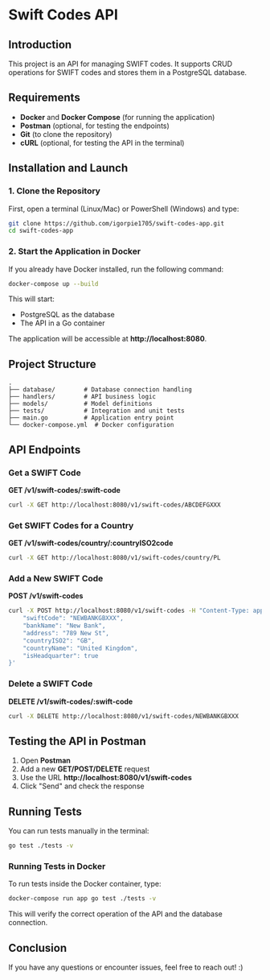 # Swift Codes API

## Introduction
This project is an API for managing SWIFT codes. It supports CRUD operations for SWIFT codes and stores them in a PostgreSQL database.

## Requirements
- **Docker** and **Docker Compose** (for running the application)
- **Postman** (optional, for testing the endpoints)
- **Git** (to clone the repository)
- **cURL** (optional, for testing the API in the terminal)

## Installation and Launch
### 1. Clone the Repository
First, open a terminal (Linux/Mac) or PowerShell (Windows) and type:
```sh
git clone https://github.com/igorpie1705/swift-codes-app.git
cd swift-codes-app
```

### 2. Start the Application in Docker
If you already have Docker installed, run the following command:
```sh
docker-compose up --build
```
This will start:
- PostgreSQL as the database
- The API in a Go container

The application will be accessible at **http://localhost:8080**.

## Project Structure
```
.
├── database/        # Database connection handling
├── handlers/        # API business logic
├── models/          # Model definitions
├── tests/           # Integration and unit tests
├── main.go          # Application entry point
└── docker-compose.yml  # Docker configuration
```

## API Endpoints

### Get a SWIFT Code
**GET /v1/swift-codes/:swift-code**
```sh
curl -X GET http://localhost:8080/v1/swift-codes/ABCDEFGXXX
```

### Get SWIFT Codes for a Country
**GET /v1/swift-codes/country/:countryISO2code**
```sh
curl -X GET http://localhost:8080/v1/swift-codes/country/PL
```

### Add a New SWIFT Code
**POST /v1/swift-codes**
```sh
curl -X POST http://localhost:8080/v1/swift-codes -H "Content-Type: application/json" -d '{
    "swiftCode": "NEWBANKGBXXX",
    "bankName": "New Bank",
    "address": "789 New St",
    "countryISO2": "GB",
    "countryName": "United Kingdom",
    "isHeadquarter": true
}'
```

### Delete a SWIFT Code
**DELETE /v1/swift-codes/:swift-code**
```sh
curl -X DELETE http://localhost:8080/v1/swift-codes/NEWBANKGBXXX
```

## Testing the API in Postman
1. Open **Postman**  
2. Add a new **GET/POST/DELETE** request  
3. Use the URL **http://localhost:8080/v1/swift-codes**  
4. Click "Send" and check the response  

## Running Tests
You can run tests manually in the terminal:
```sh
go test ./tests -v
```

### Running Tests in Docker
To run tests inside the Docker container, type:
```sh
docker-compose run app go test ./tests -v
```
This will verify the correct operation of the API and the database connection.

## Conclusion
If you have any questions or encounter issues, feel free to reach out! :)
